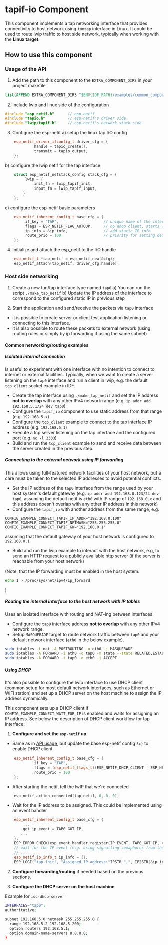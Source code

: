 # tapif-io Component

This component implements a tap networking interface that provides connectivity to host network using `tuntap` interface in Linux.
It could be used to route lwip traffic to host side network, typically when working with the **Linux target**.

## How to use this component

### Usage of the API

1) Add the path to this component to the `EXTRA_COMPONENT_DIRS` in your project makefile
```cmake
list(APPEND EXTRA_COMPONENT_DIRS "$ENV{IDF_PATH}/examples/common_components/tapif_io")
```
2) Include lwip and linux side of the configuration
```cpp
#include "esp_netif.h"      // esp-netif
#include "tapio.h"          // esp-netif's driver side
#include "lwip/tapif.h"     // esp-netif's network stack side
```
3) Configure the esp-netif
   a) setup the linux tap I/O config
```cpp
    esp_netif_driver_ifconfig_t driver_cfg = {
            .handle = tapio_create(),
            .transmit = tapio_output,
    };
```

  b) configure the lwip netif for the tap interface
```cpp
    struct esp_netif_netstack_config stack_cfg = {
        .lwip = {
            .init_fn = lwip_tapif_init,
            .input_fn = lwip_tapif_input,
        }
    };
```

  c) configure the esp-netif basic parameters
```cpp
    esp_netif_inherent_config_t base_cfg = {
        .if_key = "TAP",                    // unique name of the interface
        .flags = ESP_NETIF_FLAG_AUTOUP,     // no dhcp client, starts when it's set up
        .ip_info = &ip_info,                // add static IP info
        .route_prio = 100                   // priority for setting default gateway
    };
```


4) Initialize and attach the esp_netif to the I/O handle
```cpp
    esp_netif_t *tap_netif = esp_netif_new(&cfg);
    esp_netif_attach(tap_netif, driver_cfg.handle);
```

### Host side networking

1) Create a new tun/tap interface type named `tap0`
   a) You can run the script `./make_tap_netif`
   b) Update the IP address of the interface to correspond to the configured static IP in previous step

2) Start the application and send/receive the packets via `tap0` interface
  * it is possible to create server or client test application listening or connecting to this interface.
  * it is also possible to route these packets to external network (using routing rules or simply by ip forwarding if using the same subnet)

#### Common networking/routing examples

##### Isolated internal connection

Is useful to experiment with one interface with no intention to connect to internet or external facilities.
Typically, when we want to create a server listening on the `tap0` interface and run a client in lwip, e.g. the default `tcp_client` socket example in IDF.
* Create the tap interface using `./make_tap_netif` and set the IP address **not to overlap** with any other IPv4 network range (e.g. `ip addr add 192.168.5.1/24 dev tap0`)
* Configure the `tapif_io` component to use static address from that range (e.g. `192.168.5.x`)
* Configure the `tcp_client` example to connect to the tap interface IP  address (e.g. `192.168.5.1`)
* Execute a tcp server listening on the tap interface and the configured port (e.g. `nc -l 3333`)
* Build and run the `tcp_client` example to send and receive data between the server created in the previous step.

##### Connecting to the external network using IP forwarding

This allows using full-featured network facilities of your host network, but a care must be taken to the selected IP addresses to avoid potential conflicts.
* Set the IP address of the `tap0` interface from the range used by your host system's default gateway (e.g. `ip addr add 192.168.0.123/24 dev tap0`, assuming the default netif is `eth0` with IP range of `192.168.0.x` and this address doesn't overlap with any other IP address in this network)
* Configure the `tapif_io` with another address from the same range, e.g.
```text
CONFIG_EXAMPLE_CONNECT_TAPIF_IP_ADDR="192.168.0.100"
CONFIG_EXAMPLE_CONNECT_TAPIF_NETMASK="255.255.255.0"
CONFIG_EXAMPLE_CONNECT_TAPIF_GW="192.168.0.1"
```
assuming that the default gateway of your host network is configured to `192.168.0.1`
* Build and run the lwip example to interact with the host network, e.g, to send an HTTP request to a publicly available http server (if the server is reachable from your host network)

(Note, that the IP forwarding must be enabled in the host system:
```bash
echo 1 > /proc/sys/net/ipv4/ip_forward
```
)

##### Routing the internal interface to the host network with IP tables

Uses an isolated interface with routing and NAT-ing between interfaces
* Configure the `tap0` interface address **not to overlap** with any other IPv4 network range.
* Setup `MASQUERADE` target to route network traffic between `tap0` and your default network interface (`eth0` in the below example). 
```bash
sudo iptables -t nat -A POSTROUTING -o eth0 -j MASQUERADE
sudo iptables -A FORWARD -i eth0 -o tap0 -m state --state RELATED,ESTABLISHED -j ACCEPT
sudo iptables -A FORWARD -i tap0 -o eth0 -j ACCEPT
```

##### Using DHCP

It's also possible to configure the lwip interface to use DHCP client (common setup for most default network interfaces, such as Ethernet or WiFi station)
and set up a DHCP server on the host machine to assign the IP address dynamically.

This component sets up a DHCP client if `CONFIG_EXAMPLE_CONNECT_WAIT_FOR_IP` is enabled and waits for assigning an IP address. See below the description of DHCP client workflow for tap interface:

1) **Configure and set the `esp-netif` up**

* Same as in [API usage](#Usage-of-the-API), but update the base esp-netif config `3c)` to enable DHCP client
```cpp
    esp_netif_inherent_config_t base_cfg = {
            .if_key = "TAP",
            .flags = (esp_netif_flags_t)(ESP_NETIF_DHCP_CLIENT | ESP_NETIF_FLAG_EVENT_IP_MODIFIED | ESP_NETIF_FLAG_AUTOUP),
            .route_prio = 100
    };
```
* After starting the netif, tell the lwIP that we're connected
```cpp
    esp_netif_action_connected(tap_netif, 0, 0, 0);
```
* Wait for the IP address to be assigned.
This could be implemented using an event handler
```cpp
    esp_netif_inherent_config_t base_cfg = {
        ...
       .get_ip_event = TAP0_GOT_IP,
       ...
    };
    ESP_ERROR_CHECK(esp_event_handler_register(IP_EVENT, TAP0_GOT_IP, event_handler, NULL));
    // wait for the IP event (e.g. using signalling semaphores from the handler)
    // ...
    esp_netif_ip_info_t ip_info = {};
    ESP_LOGI("tap-init", "Assigned IP address:"IPSTR ",", IP2STR(&ip_info.ip));
```

2) **Configure forwarding/routing** if needed based on the previous sections.

3) **Configure the DHCP server on the host machine**

Example for `isc-dhcp-server`

```bash
INTERFACES="tap0";
authoritative;

subnet 192.168.5.0 netmask 255.255.255.0 {
  range 192.168.5.2 192.168.5.200;
  option routers 192.168.5.1;
  option domain-name-servers 8.8.8.8;
}
```
